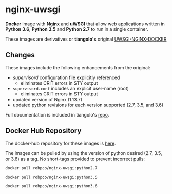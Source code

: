 # nginx-uwsgi

**Docker** image with **Nginx** and **uWSGI** that allow web applications written in **Python 3.6**, **Python 3.5** and **Python 2.7** to run in a single container.

These images are derivatives or **tiangolo's** original [UWSGI-NGINX-DOCKER](https://github.com/tiangolo/uwsgi-nginx-docker)

## Changes

These images include the following enhancements from the original:
- *supervisord* configuration file explicitly referenced
  - eliminates CRIT errors in STY output
- `supervisord.conf` includes an explicit user-name (root)
  - eliminates CRIT errors in STY output
- updated version of Nginx (1.13.7)
- updated python revisions for each version supported (2.7, 3.5, and 3.6)

Full documentation is included in tiangolo's [repo](https://github.com/tiangolo/uwsgi-nginx-docker).

## Docker Hub Repository

The docker-hub repository for these images is [here](https://hub.docker.com/r/robpco/nginx-uwsgi/).

The images can be pulled by using the version of python desired (2.7, 3.5, or 3.6) as a tag.  No short-tags provided to prevent incorrect pulls:

`docker pull robpco/nginx-uwsgi:python2.7`

`docker pull robpco/nginx-uwsgi:python3.5`

`docker pull robpco/nginx-uwsgi:python3.6`
